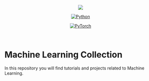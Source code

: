 <div align="center">
  <img src="https://www.tensorflow.org/images/tf_logo_horizontal.png">

[![Python](https://img.shields.io/pypi/pyversions/tensorflow.svg)](https://badge.fury.io/py/tensorflow)

<a href="https://pytorch.org/get-started/locally/"><img alt="PyTorch" src="https://img.shields.io/badge/PyTorch-ee4c2c?logo=pytorch&logoColor=white"></a>

</div>

<br>


# Machine Learning Collection
In this repository you will find tutorials and projects related to Machine Learning.

